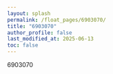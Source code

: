 ```yaml
---
layout: splash
permalink: /float_pages/6903070/
title: "6903070"
author_profile: false
last_modified_at: 2025-06-13
toc: false
---
```

 
6903070
